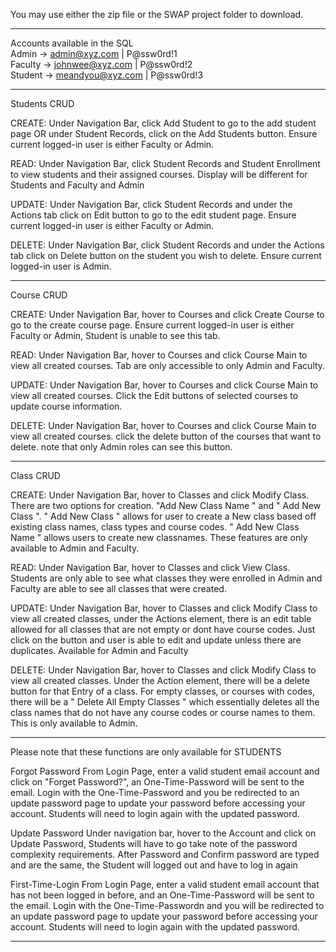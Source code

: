 You may use either the zip file or the SWAP project folder to download.
_________________________________________________________
Accounts available in the SQL </br>
Admin -> admin@xyz.com      | P@ssw0rd!1 </br>
Faculty -> johnwee@xyz.com  | P@ssw0rd!2 </br>
Student -> meandyou@xyz.com | P@ssw0rd!3 </br>
_________________________________________________________
Students CRUD

CREATE: Under Navigation Bar, click Add Student to go to the add student page OR under Student
Records, click on the Add Students button. Ensure current logged-in user is either Faculty or 
Admin.

READ: Under Navigation Bar, click Student Records and Student Enrollment to view students
and their assigned courses. Display will be different for Students and Faculty and Admin

UPDATE: Under Navigation Bar, click Student Records and under the Actions tab click on Edit button 
to go to the edit student page. Ensure current logged-in user is either Faculty or Admin.

DELETE: Under Navigation Bar, click Student Records and under the Actions tab click on Delete
button on the student you wish to delete. Ensure current logged-in user is Admin.

_________________________________________________________
Course CRUD

CREATE: Under Navigation Bar, hover to Courses and click Create Course to go to the create course page.
Ensure current logged-in user is either Faculty or Admin, Student is unable to see this tab.

READ: Under Navigation Bar, hover to Courses and click Course Main to view all created courses.
Tab are only accessible to only Admin and Faculty.

UPDATE: Under Navigation Bar, hover to Courses and click Course Main to view all created courses.
Click the Edit buttons of selected courses to update course information.

DELETE: Under Navigation Bar, hover to Courses and click Course Main to view all created courses.
click the delete button of the courses that want to delete. note that only Admin roles can see this button.
_________________________________________________________
Class CRUD

CREATE: Under Navigation Bar, hover to Classes and click Modify Class. There are two options for creation. "Add New Class Name " and " Add New Class ". 
" Add New Class " allows for user to create a New class based off existing class names, class types and course codes.
" Add New Class Name " allows users to create new classnames.
These features are only available to Admin and Faculty.

READ: Under Navigation Bar, hover to Classes and click View Class.
Students are only able to see what classes they were enrolled in
Admin and Faculty are able to see all classes that were created.

UPDATE: Under Navigation Bar, hover to Classes and click Modify Class to view all created classes, under the Actions element, there is an edit table allowed for all classes that are not empty or dont have course codes. Just click on the button and user is able to edit and update unless there are duplicates.
Available for Admin and Faculty

DELETE: Under Navigation Bar, hover to Classes and click Modify Class to view all created classes. Under the Action element, there will be a delete button for that Entry of a class.
For empty classes, or courses with codes, there will be a
" Delete All Empty Classes " which essentially deletes all the class names that do not have any course codes or course names to them.
This is only available to Admin.
_________________________________________________________
Please note that these functions are only available for STUDENTS

Forgot Password
From Login Page, enter a valid student email account and click on "Forget Password?", an One-Time-Password will be sent to the email. Login with the One-Time-Password and you be redirected to an update password page to update your password before accessing your account. 
Students will need to login again with the updated password.

Update Password
Under navigation bar, hover to the Account and click on Update Password, Students will have to go take note of the password complexity requirements. After Password and Confirm password are typed and are the same, the Student will logged out and have to log in again

First-Time-Login
From Login Page, enter a valid student email account that has not been logged in before, and an One-Time-Password will be sent to the email. Login with the One-Time-Passwordn and you will be redirected to an update password page to update your password before accessing your account. Students will need to login again with the updated password.
_________________________________________________________
